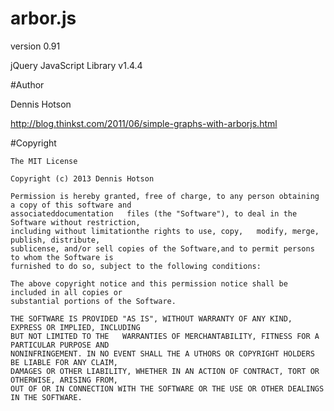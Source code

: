 # arbor.js
version 0.91

jQuery JavaScript Library v1.4.4

#Author

Dennis Hotson

http://blog.thinkst.com/2011/06/simple-graphs-with-arborjs.html

#Copyright
  
    The MIT License

    Copyright (c) 2013 Dennis Hotson

    Permission is hereby granted, free of charge, to any person obtaining a copy of this software and 
    associateddocumentation   files (the "Software"), to deal in the Software without restriction,
    including without limitationthe rights to use, copy,   modify, merge, publish, distribute,
    sublicense, and/or sell copies of the Software,and to permit persons to whom the Software is 
    furnished to do so, subject to the following conditions:

    The above copyright notice and this permission notice shall be included in all copies or 
    substantial portions of the Software.

    THE SOFTWARE IS PROVIDED "AS IS", WITHOUT WARRANTY OF ANY KIND, EXPRESS OR IMPLIED, INCLUDING
    BUT NOT LIMITED TO THE   WARRANTIES OF MERCHANTABILITY, FITNESS FOR A PARTICULAR PURPOSE AND
    NONINFRINGEMENT. IN NO EVENT SHALL THE A UTHORS OR COPYRIGHT HOLDERS BE LIABLE FOR ANY CLAIM,
    DAMAGES OR OTHER LIABILITY, WHETHER IN AN ACTION OF CONTRACT, TORT OR OTHERWISE, ARISING FROM, 
    OUT OF OR IN CONNECTION WITH THE SOFTWARE OR THE USE OR OTHER DEALINGS IN THE SOFTWARE.
